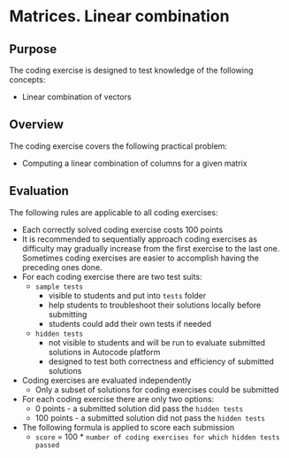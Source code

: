 # Matrices. Linear combination

## Purpose

The coding exercise is designed to test knowledge of the following concepts:

* Linear combination of vectors

## Overview

The coding exercise covers the following practical problem:
* Computing a linear combination of columns for a given matrix

## Evaluation

The following rules are applicable to all coding exercises:
* Each correctly solved coding exercise costs 100 points
* It is recommended to sequentially approach coding exercises as difficulty may gradually increase from the first exercise to the last one. Sometimes coding exercises are easier to accomplish having the preceding ones done.
* For each coding exercise there are two test suits:
  * `sample tests`
    * visible to students and put into `tests` folder
    * help students to troubleshoot their solutions locally before submitting
    * students could add their own tests if needed
  * `hidden tests`
    * not visible to students and will be run to evaluate submitted solutions in Autocode platform
    * designed to test both correctness and efficiency of submitted solutions
* Coding exercises are evaluated independently
  * Only a subset of solutions for coding exercises could be submitted
* For each coding exercise there are only two options:
    * 0 points - a submitted solution did pass the `hidden tests`
    * 100 points - a submitted solution did not pass the `hidden tests`
* The following formula is applied to score each submission
  * `score` = 100 * `number of coding exercises for which hidden tests passed`
